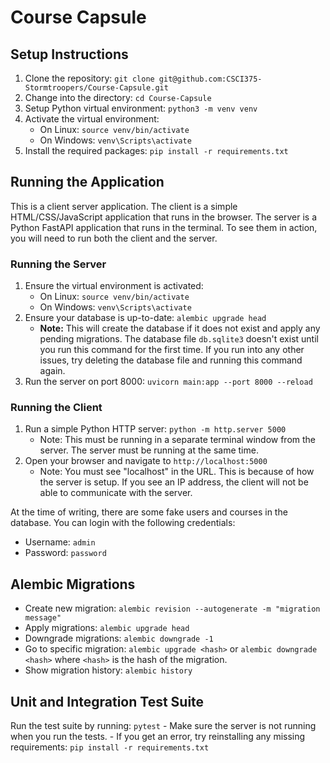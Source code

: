 # Course Capsule

## Setup Instructions
1. Clone the repository: `git clone git@github.com:CSCI375-Stormtroopers/Course-Capsule.git`
2. Change into the directory: `cd Course-Capsule`
3. Setup Python virtual environment: `python3 -m venv venv`
4. Activate the virtual environment: 
    - On Linux: `source venv/bin/activate`
    - On Windows: `venv\Scripts\activate`
5. Install the required packages: `pip install -r requirements.txt`

## Running the Application

This is a client server application. The client is a simple HTML/CSS/JavaScript application that runs in the browser. The server is a Python FastAPI application that runs in the terminal. To see them in action, you will need to run both the client and the server.

### Running the Server
1. Ensure the virtual environment is activated:
    - On Linux: `source venv/bin/activate`
    - On Windows: `venv\Scripts\activate`
2. Ensure your database is up-to-date: `alembic upgrade head`
    - **Note:** This will create the database if it does not exist and apply any pending migrations. The database file `db.sqlite3` doesn't exist until you run this command for the first time. If you run into any other issues, try deleting the database file and running this command again.
3. Run the server on port 8000: `uvicorn main:app --port 8000 --reload`

### Running the Client
1. Run a simple Python HTTP server: `python -m http.server 5000`
    - Note: This must be running in a separate terminal window from the server. The server must be running at the same time.
2. Open your browser and navigate to `http://localhost:5000`
    - Note: You must see "localhost" in the URL. This is because of how the server is setup. If you see an IP address, the client will not be able to communicate with the server.

At the time of writing, there are some fake users and courses in the database. You can login with the following credentials:
- Username: `admin`
- Password: `password`

## Alembic Migrations
- Create new migration: `alembic revision --autogenerate -m "migration message"`
- Apply migrations: `alembic upgrade head`
- Downgrade migrations: `alembic downgrade -1`
- Go to specific migration: `alembic upgrade <hash>` or `alembic downgrade <hash>` where `<hash>` is the hash of the migration.
- Show migration history: `alembic history`

## Unit and Integration Test Suite

Run the test suite by running: `pytest`
    - Make sure the server is not running when you run the tests.
    - If you get an error, try reinstalling any missing requirements: `pip install -r requirements.txt`
